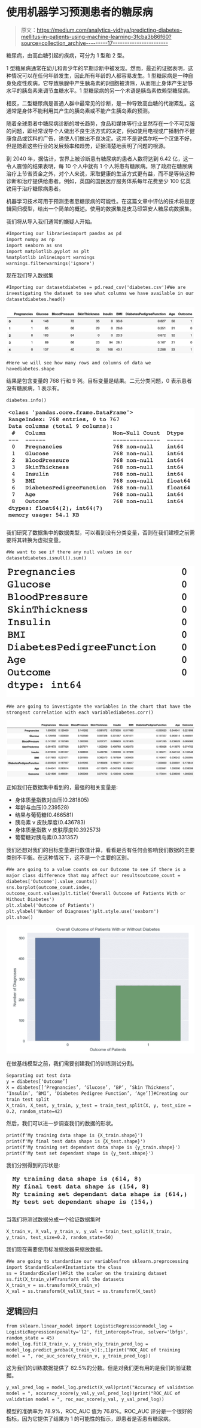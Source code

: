 # 使用机器学习预测患者的糖尿病

> 原文：<https://medium.com/analytics-vidhya/predicting-diabetes-mellitus-in-patients-using-machine-learning-3fcba3b86f60?source=collection_archive---------17----------------------->

糖尿病，由高血糖引起的疾病，可分为 1 型和 2 型。

1 型糖尿病通常在幼儿和青少年的早期诊断中被发现。然而，最近的证据表明，这种情况可以在任何年龄发生，因此所有年龄的人都容易发生。1 型糖尿病是一种自身免疫性疾病，它导致胰腺中产生胰岛素的β细胞被清除，从而阻止身体产生足够水平的胰岛素来调节血糖水平。1 型糖尿病的另一个术语是胰岛素依赖型糖尿病。

相反，二型糖尿病是普通人群中最常见的诊断，是一种导致高血糖的代谢紊乱。这通常是身体不能利用其产生的胰岛素或不能产生胰岛素的预测。

随着全球患者中糖尿病诊断的增长趋势，食品和媒体等行业显然存在一个不可克服的问题，即经常误导个人做出不良生活方式的决定，例如使用电视或广播制作不健康食品或饮料的广告，诱使人们做出不良决定。这并不是说偶尔吃一个汉堡不好，但是随着这些行业的发展频率和趋势，证据清楚地表明了问题的根源。

到 2040 年，据估计，世界上被诊断患有糖尿病的患者人数将达到 6.42 亿，这一令人震惊的结果表明，每 10 个人中就有 1 个人将患有糖尿病。除了政府在糖尿病治疗上节省资金之外，对个人来说，采取健康的生活方式更有益，而不是等待这种诊断和治疗提供给患者。例如，英国的国民医疗服务体系每年花费至少 100 亿英镑用于治疗糖尿病患者。

机器学习技术可用于预测患者患糖尿病的可能性。在这篇文章中评估的技术将是逻辑回归模型，给出一个简单的概述。使用的数据集是皮马印第安人糖尿病数据集。

我们将从导入我们通常的嫌疑人开始。

```
#Importing our librariesimport pandas as pd
import numpy as np
import seaborn as sns
import matplotlib.pyplot as plt
%matplotlib inlineimport warnings
warnings.filterwarnings('ignore')
```

现在我们导入数据集

```
#Importing our datasetdiabetes = pd.read_csv('diabetes.csv')#We are investigating the dataset to see what columns we have available in our datasetdiabetes.head()
```

![](img/b4c4915d769aa17df1b9ea4514fdc9df.png)

```
#Here we will see how many rows and columns of data we havediabetes.shape
```

结果是包含变量的 768 行和 9 列。目标变量是结果。二元分类问题，0 表示患者没有糖尿病，1 表示有。

```
diabetes.info()
```

![](img/ab29da67f1a980cd99a038dc148fecee.png)

我们研究了数据集中的数据类型，可以看到没有分类变量，否则在我们建模之前需要将其转换为虚拟变量。

```
#We want to see if there any null values in our datasetdiabetes.isnull().sum()
```

![](img/e6dded90e333cd9a9f3fe75c1792f700.png)

```
#We are going to investigate the variables in the chart that have the strongest correlation with each variablediabetes.corr()
```

![](img/db6da3fb7bac7ba46d0e8d686ec2cc65.png)

正如我们在数据集中看到的，最强的相关变量是:

*   身体质量指数对血压(0.281805)
*   年龄与血压(0.239528)
*   结果与葡萄糖(0.466581)
*   胰岛素 v 皮肤厚度(0.436783)
*   身体质量指数 v 皮肤厚度(0.392573)
*   葡萄糖对胰岛素(0.331357)

我们还想对我们的目标变量进行数值计算，看看是否有任何会影响我们数据的主要类别不平衡。在这种情况下，这不是一个主要的区别。

```
#We are going to a value counts on our Outcome to see if there is a major class difference that may affect our resultsoutcome_count = diabetes['Outcome'].value_counts()
sns.barplot(outcome_count.index, outcome_count.values)plt.title('Overall Outcome of Patients With or Without Diabetes')
plt.xlabel('Outcome of Patients')
plt.ylabel('Number of Diagnoses')plt.style.use('seaborn')
plt.show()
```

![](img/2fbc15d126537979083f6ad4ac08881e.png)

在做基线模型之前，我们需要创建我们的训练测试分割。

```
Separating out test data
y = diabetes[‘Outcome’]
X = diabetes[[‘Pregnancies’, ‘Glucose’, ‘BP’, ‘Skin Thickness’, ‘Insulin’, ‘BMI’, ‘Diabetes Pedigree Function’, ‘Age’]]#Creating our train test split
X_train, X_test, y_train, y_test = train_test_split(X, y, test_size = 0.2, random_state=42)
```

然后，我们可以进一步调查我们的数据的形状。

```
print(f'My training data shape is {X_train.shape}')
print(f'My final test data shape is {X_test.shape}')
print(f'My training set dependant data shape is {y_train.shape}')
print(f'My test set dependant shape is {y_test.shape}')
```

我们分别得到的形状是:

![](img/38760dd49e3fc6b47d96fd37b2341bcf.png)

当我们将测试数据分成一个验证数据集时

```
X_train_v, X_val, y_train_v, y_val = train_test_split(X_train, y_train, test_size=0.2, random_state=50)
```

我们现在需要使用标准缩放器来缩放数据。

```
#We are going to standardize our variablesfrom sklearn.preprocessing import StandardScaler#Instantiate the class
ss = StandardScaler()#Fit the scaler on the training dataset
ss.fit(X_train_v)#Transform all the datasets
X_train_v = ss.transform(X_train_v)
X_val = ss.transform(X_val)X_test = ss.transform(X_test)
```

## 逻辑回归

```
from sklearn.linear_model import LogisticRegressionmodel_log = LogisticRegression(penalty='l2', fit_intercept=True, solver='lbfgs', random_state = 45)
model_log.fit(X_train_v, y_train_v)y_train_pred_log = model_log.predict_proba(X_train_v)[:,1]print("ROC_AUC of training model = ", roc_auc_score(y_train_v, y_train_pred_log))
```

这为我们的训练数据提供了 82.5%的分数。但是对我们更有用的是我们的验证数据。

```
y_val_pred_log = model_log.predict(X_val)print("Accuracy of validation model = ", accuracy_score(y_val,y_val_pred_log))print("ROC_AUC of validation model = ", roc_auc_score(y_val, y_val_pred_log))
```

模型的准确率为 78.9%，ROC_AUC 值为 76.8%。ROC_AUC 评分是一个很好的指标，因为它提供了结果为 1 的可能性的指示，即患者是否患有糖尿病。